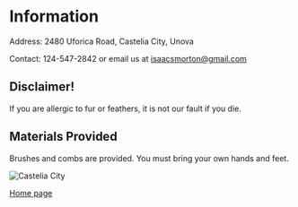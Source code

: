 # Information
Address: 2480 Uforica Road, Castelia City, Unova

Contact: 124-547-2842 or email us at [isaacsmorton@gmail.com](mailto:isaacsmorton@gmail.com)

## Disclaimer!

If you are allergic to fur or feathers, it is not our fault if you die.

## Materials Provided
Brushes and combs are provided.  You must bring your own hands and feet.

![Castelia City](http://cdn.bulbagarden.net/upload/thumb/a/ae/Castelia_City.png/300px-Castelia_City.png)

[Home page](https://xink11.github.io/Go-Goat-Petting-Zoo)
